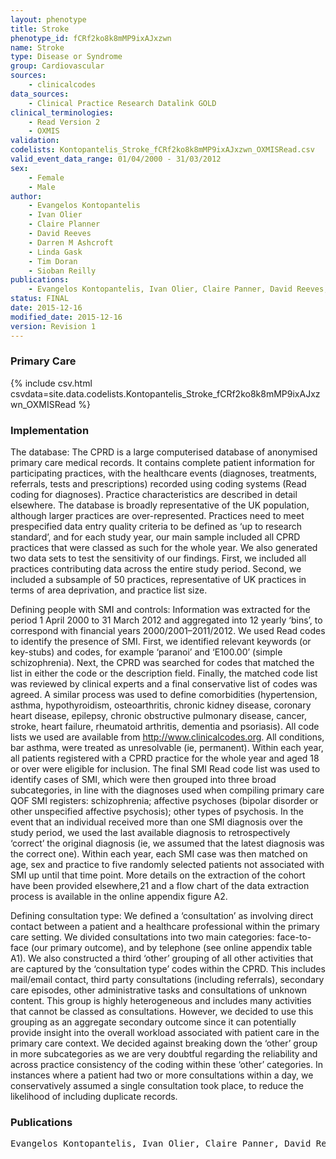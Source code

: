 ```yaml
---
layout: phenotype
title: Stroke
phenotype_id: fCRf2ko8k8mMP9ixAJxzwn
name: Stroke
type: Disease or Syndrome
group: Cardiovascular
sources: 
    - clinicalcodes
data_sources:
    - Clinical Practice Research Datalink GOLD
clinical_terminologies:
    - Read Version 2
    - OXMIS
validation:
codelists: Kontopantelis_Stroke_fCRf2ko8k8mMP9ixAJxzwn_OXMISRead.csv
valid_event_data_range: 01/04/2000 - 31/03/2012
sex:
    - Female
    - Male
author:
    - Evangelos Kontopantelis
    - Ivan Olier
    - Claire Planner
    - David Reeves
    - Darren M Ashcroft
    - Linda Gask
    - Tim Doran
    - Sioban Reilly    
publications:
    - Evangelos Kontopantelis, Ivan Olier, Claire Panner, David Reeves, Darren M Ashcroft, Linda Gask, Tim Doran, Siobhan Reilly, Primary care consultation rates among people with and without severe mental illness a UK cohort study using the Clinical Practice Research Datalink. BMJ Open, 5 (e008650), 2015.
status: FINAL
date: 2015-12-16
modified_date: 2015-12-16
version: Revision 1
---
```



### Primary Care

{% include csv.html csvdata=site.data.codelists.Kontopantelis_Stroke_fCRf2ko8k8mMP9ixAJxzwn_OXMISRead %}

### Implementation

The database:
The CPRD is a large computerised database of anonymised primary care medical records. It contains complete patient information for participating practices, with the healthcare events (diagnoses, treatments, referrals, tests and prescriptions) recorded using coding systems (Read coding for diagnoses). Practice characteristics are described in detail elsewhere. The database is broadly representative of the UK population, although larger practices are over-represented. Practices need to meet prespecified data entry quality criteria to be defined as ‘up to research standard’, and for each study year, our main sample included all CPRD practices that were classed as such for the whole year. We also generated two data sets to test the sensitivity of our findings. First, we included all practices contributing data across the entire study period. Second, we included a subsample of 50 practices, representative of UK practices in terms of area deprivation, and practice list size.

Defining people with SMI and controls:
Information was extracted for the period 1 April 2000 to 31 March 2012 and aggregated into 12 yearly ‘bins’, to correspond with financial years 2000/2001–2011/2012. We used Read codes to identify the presence of SMI. First, we identified relevant keywords (or key-stubs) and codes, for example ‘paranoi’ and ‘E100.00’ (simple schizophrenia). Next, the CPRD was searched for codes that matched the list in either the code or the description field. Finally, the matched code list was reviewed by clinical experts and a final conservative list of codes was agreed. A similar process was used to define comorbidities (hypertension, asthma, hypothyroidism, osteoarthritis, chronic kidney disease, coronary heart disease, epilepsy, chronic obstructive pulmonary disease, cancer, stroke, heart failure, rheumatoid arthritis, dementia and psoriasis). All code lists we used are available from http://www.clinicalcodes.org. All conditions, bar asthma, were treated as unresolvable (ie, permanent). Within each year, all patients registered with a CPRD practice for the whole year and aged 18 or over were eligible for inclusion. The final SMI Read code list was used to identify cases of SMI, which were then grouped into three broad subcategories, in line with the diagnoses used when compiling primary care QOF SMI registers: schizophrenia; affective psychoses (bipolar disorder or other unspecified affective psychosis); other types of psychosis. In the event that an individual received more than one SMI diagnosis over the study period, we used the last available diagnosis to retrospectively ‘correct’ the original diagnosis (ie, we assumed that the latest diagnosis was the correct one). Within each year, each SMI case was then matched on age, sex and practice to five randomly selected patients not associated with SMI up until that time point. More details on the extraction of the cohort have been provided elsewhere,21 and a flow chart of the data extraction process is available in the online appendix figure A2.

Defining consultation type:
We defined a ‘consultation’ as involving direct contact between a patient and a healthcare professional within the primary care setting. We divided consultations into two main categories: face-to-face (our primary outcome), and by telephone (see online appendix table A1). We also constructed a third ‘other’ grouping of all other activities that are captured by the ‘consultation type’ codes within the CPRD. This includes mail/email contact, third party consultations (including referrals), secondary care episodes, other administrative tasks and consultations of unknown content. This group is highly heterogeneous and includes many activities that cannot be classed as consultations. However, we decided to use this grouping as an aggregate secondary outcome since it can potentially provide insight into the overall workload associated with patient care in the primary care context. We decided against breaking down the ‘other’ group in more subcategories as we are very doubtful regarding the reliability and across practice consistency of the coding within these ‘other’ categories. In instances where a patient had two or more consultations within a day, we conservatively assumed a single consultation took place, to reduce the likelihood of including duplicate records.


### Publications

<pre>
Evangelos Kontopantelis, Ivan Olier, Claire Panner, David Reeves, Darren M Ashcroft, Linda Gask, Tim Doran, Siobhan Reilly, Primary care consultation rates among people with and without severe mental illness a UK cohort study using the Clinical Practice Research Datalink. BMJ Open, 5 (e008650), 2015.
</pre>
